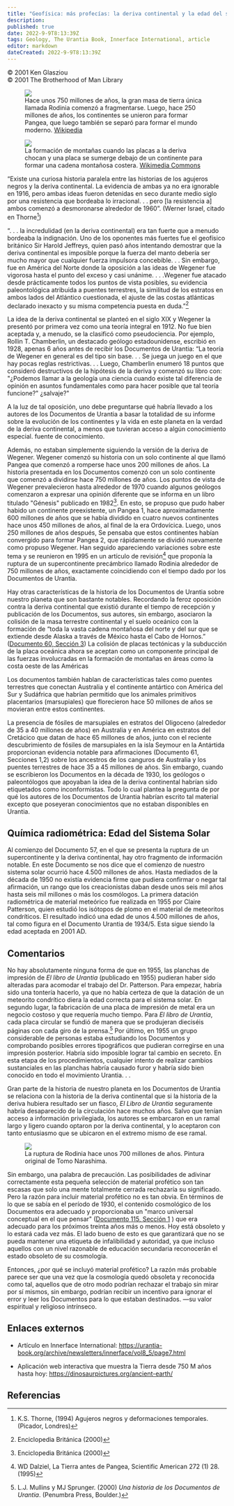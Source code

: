 ```yaml
---
title: "Geofísica: más profecías: la deriva continental y la edad del sistema solar"
description: 
published: true
date: 2022-9-9T8:13:39Z
tags: Geology, The Urantia Book, Innerface International, article
editor: markdown
dateCreated: 2022-9-9T8:13:39Z
---
```


<p class="v-card v-sheet theme--light grey lighten-3 px-2">© 2001 Ken Glasziou<br>© 2001 The Brotherhood of Man Library</p>

<figure id="Figure_1" class="image">
<img src="/image/article/Ken_Glasziou/Geophysics_further_prophecies_Continental_Drift_and_Age_of_the_Solar_System/Paleoglobe_NO_1040_mya.jpg">
<figcaption>Hace unos 750 millones de años, la gran masa de tierra única llamada Rodinia comenzó a fragmentarse. Luego, hace 250 millones de años, los continentes se unieron para formar Pangea, que luego también se separó para formar el mundo moderno. <a href="https://commons.wikimedia.org/wiki/File:Paleoglobe_NO_1040_mya.gif">Wikipedia</a></figcaption>
</figure>

<figure id="Figure_2" class="image urantiapedia">
<img src="/image/article/Ken_Glasziou/Continental_Drift_3_Secondary_Effects/Subduction-en.jpg">
<figcaption>La formación de montañas cuando las placas a la deriva chocan y una placa se sumerge debajo de un continente para formar una cadena montañosa costera. <a href="https://commons.wikimedia.org/wiki/File:Subduction-en.svg">Wikimedia Commons</a></figcaption>
</figure>

“Existe una curiosa historia paralela entre las historias de los agujeros negros y la deriva continental. La evidencia de ambas ya no era ignorable en 1916, pero ambas ideas fueron detenidas en seco durante medio siglo por una resistencia que bordeaba lo irracional. . . pero [la resistencia a] ambos comenzó a desmoronarse alrededor de 1960”. (Werner Israel, citado en Thorne[^1])

“. . . la incredulidad (en la deriva continental) era tan fuerte que a menudo bordeaba la indignación. Uno de los oponentes más fuertes fue el geofísico británico Sir Harold Jeffreys, quien pasó años intentando demostrar que la deriva continental es imposible porque la fuerza del manto debería ser mucho mayor que cualquier fuerza impulsora concebible. . . Sin embargo, fue en América del Norte donde la oposición a las ideas de Wegener fue vigorosa hasta el punto del exceso y casi unánime. . . .Wegener fue atacado desde prácticamente todos los puntos de vista posibles, su evidencia paleontológica atribuida a puentes terrestres, la similitud de los estratos en ambos lados del Atlántico cuestionada, el ajuste de las costas atlánticas declarado inexacto y su misma competencia puesta en duda.”[^ 2]

La idea de la deriva continental se planteó en el siglo XIX y Wegener la presentó por primera vez como una teoría integral en 1912. No fue bien aceptada y, a menudo, se la clasificó como pseudociencia. Por ejemplo, Rollin T. Chamberlin, un destacado geólogo estadounidense, escribió en 1928, apenas 6 años antes de recibir los Documentos de Urantia: “La teoría de Wegener en general es del tipo sin base. . . Se juega un juego en el que hay pocas reglas restrictivas. . . Luego, Chamberlin enumeró 18 puntos que consideró destructivos de la hipótesis de la deriva y comenzó su libro con: "¿Podemos llamar a la geología una ciencia cuando existe tal diferencia de opinión en asuntos fundamentales como para hacer posible que tal teoría funcione?" ¿salvaje?"

A la luz de tal oposición, uno debe preguntarse qué habría llevado a los autores de los Documentos de Urantia a basar la totalidad de su informe sobre la evolución de los continentes y la vida en este planeta en la verdad de la deriva continental, a menos que tuvieran acceso a algún conocimiento especial. fuente de conocimiento.

Además, no estaban simplemente siguiendo la versión de la deriva de Wegener. Wegener comenzó su historia con un solo continente al que llamó Pangea que comenzó a romperse hace unos 200 millones de años. La historia presentada en los Documentos comenzó con un solo continente que comenzó a dividirse hace 750 millones de años. Los puntos de vista de Wegener prevalecieron hasta alrededor de 1970 cuando algunos geólogos comenzaron a expresar una opinión diferente que se informa en un libro titulado "Génesis" publicado en 1982[^2]. En esto, se propuso que pudo haber habido un continente preexistente, un Pangea 1, hace aproximadamente 600 millones de años que se había dividido en cuatro nuevos continentes hace unos 450 millones de años, al final de la era Ordovícica. Luego, unos 250 millones de años después, Se pensaba que estos continentes habían convergido para formar Pangea 2, que rápidamente se dividió nuevamente como propuso Wegener. Han seguido apareciendo variaciones sobre este tema y se reunieron en 1995 en un artículo de revisión[^4] que proponía la ruptura de un supercontinente precámbrico llamado Rodinia alrededor de 750 millones de años, exactamente coincidiendo con el tiempo dado por los Documentos de Urantia.

Hay otras características de la historia de los Documentos de Urantia sobre nuestro planeta que son bastante notables. Recordando la feroz oposición contra la deriva continental que existió durante el tiempo de recepción y publicación de los Documentos, sus autores, sin embargo, asociaron la colisión de la masa terrestre continental y el suelo oceánico con la formación de “toda la vasta cadena montañosa del norte y del sur que se extiende desde Alaska a través de México hasta el Cabo de Hornos.” ([Documento 60, Sección 3](/en/El_Libro_de_Urantia/60#p3_2)) La colisión de placas tectónicas y la subducción de la placa oceánica ahora se aceptan como un componente principal de las fuerzas involucradas en la formación de montañas en áreas como la costa oeste de las Américas

Los documentos también hablan de características tales como puentes terrestres que conectan Australia y el continente antártico con América del Sur y Sudáfrica que habrían permitido que los animales primitivos placentarios (marsupiales) que florecieron hace 50 millones de años se movieran entre estos continentes.

La presencia de fósiles de marsupiales en estratos del Oligoceno (alrededor de 35 a 40 millones de años) en Australia y en América en estratos del Cretácico que datan de hace 65 millones de años, junto con el reciente descubrimiento de fósiles de marsupiales en la isla Seymour en la Antártida proporcionan evidencia notable para afirmaciones (Documento 61, Secciones 1,2) sobre los ancestros de los canguros de Australia y los puentes terrestres de hace 35 a 45 millones de años. Sin embargo, cuando se escribieron los Documentos en la década de 1930, los geólogos o paleontólogos que apoyaban la idea de la deriva continental habrían sido etiquetados como inconformistas. Todo lo cual plantea la pregunta de por qué los autores de los Documentos de Urantia habrían escrito tal material excepto que poseyeran conocimientos que no estaban disponibles en Urantia.

## Química radiométrica: Edad del Sistema Solar

Al comienzo del Documento 57, en el que se presenta la ruptura de un supercontinente y la deriva continental, hay otro fragmento de información notable. En este Documento se nos dice que el comienzo de nuestro sistema solar ocurrió hace 4.500 millones de años. Hasta mediados de la década de 1950 no existía evidencia firme que pudiera confirmar o negar tal afirmación, un rango que los creacionistas daban desde unos seis mil años hasta seis mil millones o más los cosmólogos. La primera datación radiométrica de material meteórico fue realizada en 1955 por Claire Patterson, quien estudió los isótopos de plomo en el material de meteoritos condríticos. El resultado indicó una edad de unos 4.500 millones de años, tal como figura en el Documento Urantia de 1934/5. Esta sigue siendo la edad aceptada en 2001 AD.

## Comentarios

No hay absolutamente ninguna forma de que en 1955, las planchas de impresión de _El libro de Urantia_ (publicado en 1955) pudieran haber sido alteradas para acomodar el trabajo del Dr. Patterson. Para empezar, habría sido una tontería hacerlo, ya que no había certeza de que la datación de un meteorito condrítico diera la edad correcta para el sistema solar. En segundo lugar, la fabricación de una placa de impresión de metal era un negocio costoso y que requería mucho tiempo. Para _El libro de Urantia_, cada placa circular se fundió de manera que se produjeran dieciséis páginas con cada giro de la prensa.[^5] Por último, en 1955 un grupo considerable de personas estaba estudiando los Documentos y comprobando posibles errores tipográficos que pudieran corregirse en una impresión posterior. Habría sido imposible lograr tal cambio en secreto. En esta etapa de los procedimientos, cualquier intento de realizar cambios sustanciales en las planchas habría causado furor y habría sido bien conocido en todo el movimiento Urantia. . .

Gran parte de la historia de nuestro planeta en los Documentos de Urantia se relaciona con la historia de la deriva continental que si la historia de la deriva hubiera resultado ser un fiasco, _El Libro de Urantia_ seguramente habría desaparecido de la circulación hace muchos años. Salvo que tenían acceso a información privilegiada, los autores se embarcaron en un ramal largo y ligero cuando optaron por la deriva continental, y lo aceptaron con tanto entusiasmo que se ubicaron en el extremo mismo de ese ramal.

<figure id="Figure_3" class="image urantiapedia">
<img src="/image/article/Ken_Glasziou/Geophysics_further_prophecies_Continental_Drift_and_Age_of_the_Solar_System/3654433_orig.jpg">
<figcaption>La ruptura de Rodinia hace unos 700 millones de años. Pintura original de Tomo Narashima.</figcaption>
</figure>

Sin embargo, una palabra de precaución. Las posibilidades de adivinar correctamente esta pequeña selección de material profético son tan escasas que solo una mente totalmente cerrada rechazaría su significado. Pero la razón para incluir material profético no es tan obvia. En términos de lo que se sabía en el período de 1930, el contenido cosmológico de los Documentos era adecuado y proporcionaba un "marco universal conceptual en el que pensar" ([Documento 115, Sección 1](/en/The_Urantia_Book/115#p1) ) que era adecuado para los próximos treinta años más o menos. Hoy está obsoleto y lo estará cada vez más. El lado bueno de esto es que garantizará que no se pueda mantener una etiqueta de infalibilidad y autoridad, ya que incluso aquellos con un nivel razonable de educación secundaria reconocerán el estado obsoleto de su cosmología.

Entonces, ¿por qué se incluyó material profético? La razón más probable parece ser que una vez que la cosmología quedó obsoleta y reconocida como tal, aquellos que de otro modo podrían rechazar el trabajo sin mirar por sí mismos, sin embargo, podrían recibir un incentivo para ignorar el error y leer los Documentos para lo que estaban destinados. —su valor espiritual y religioso intrínseco.

## Enlaces externos

- Artículo en Innerface International: https://urantia-book.org/archive/newsletters/innerface/vol8_5/page7.html

- Aplicación web interactiva que muestra la Tierra desde 750 M años hasta hoy: https://dinosaurpictures.org/ancient-earth/

## Referencias

[^1]: K.S. Thorne, (1994) Agujeros negros y deformaciones temporales. (Picador, Londres)

[^2]: Enciclopedia Británica (2000)

[^3]: J. Gribbin, Génesis, (1982)

[^4]: WD Dalziel, La Tierra antes de Pangea, Scientific American 272 (1) 28. (1995)

[^5]: L.J. Mullins y MJ Sprunger. (2000) _Una historia de los Documentos de Urantia_. (Penumbra Press, Boulder.)